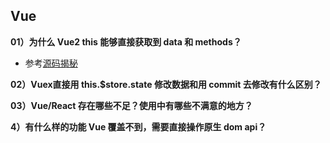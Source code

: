 ## Vue

**01）为什么 Vue2 this 能够直接获取到 data 和 methods？**

- 参考[源码揭秘](https://juejin.cn/post/7010920884789575711)

**02）Vuex直接用 this.$store.state 修改数据和用 commit 去修改有什么区别？**

**03）Vue/React 存在哪些不足？使用中有哪些不满意的地方？**

**4）有什么样的功能 Vue 覆盖不到，需要直接操作原生 dom api？**
